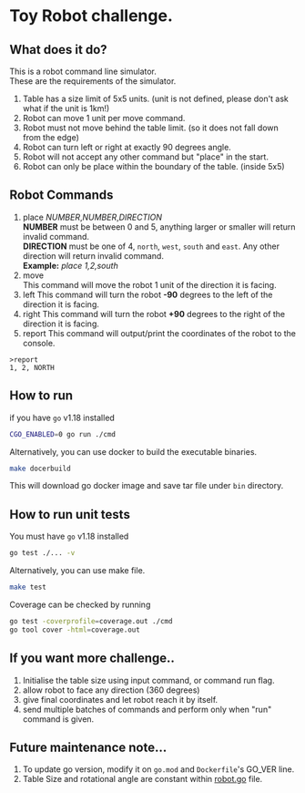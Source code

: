 # Toy Robot challenge.

## What does it do?  
This is a robot command line simulator.  
These are the requirements of the simulator.  
1. Table has a size limit of 5x5 units. (unit is not defined, please don't ask what if the unit is 1km!)  
2. Robot can move 1 unit per move command. 
3. Robot must not move behind the table limit. (so it does not fall down from the edge)
4. Robot can turn left or right at exactly 90 degrees angle.
5. Robot will not accept any other command but "place" in the start.
6. Robot can only be place within the boundary of the table. (inside 5x5)

## Robot Commands 
1. place *NUMBER*,*NUMBER*,*DIRECTION*  
  **NUMBER** must be between 0 and 5, anything larger or smaller will return invalid command.  
  **DIRECTION** must be one of 4, `north`, `west`, `south` and `east`.  Any other direction will return invalid command.  
  **Example:** *place 1,2,south*
2. move  
  This command will move the robot 1 unit of the direction it is facing.
3. left
  This command will turn the robot **-90** degrees to the left of the direction it is facing.
4. right
   This command will turn the robot **+90** degrees to the right of the direction it is facing.
5. report
  This command will output/print the coordinates of the robot to the console.
  ```console
  >report  
  1, 2, NORTH
  ```

## How to run
if you have `go` v1.18 installed  
```bash 
CGO_ENABLED=0 go run ./cmd
```
Alternatively, you can use docker to build the executable binaries.
```bash 
make docerbuild
```
This will download go docker image and save tar file under `bin` directory.

## How to run unit tests
You must have `go` v1.18 installed
```bash 
go test ./... -v
```
Alternatively, you can use make file.
```bash 
make test
```
Coverage can be checked by running
```bash 
go test -coverprofile=coverage.out ./cmd
go tool cover -html=coverage.out
```

## If you want more challenge..
1. Initialise the table size using input command, or command run flag. 
2. allow robot to face any direction (360 degrees)
3. give final coordinates and let robot reach it by itself.
4. send multiple batches of commands and perform only when "run" command is given.


## Future maintenance note...
1. To update go version, modify it on `go.mod` and `Dockerfile`'s GO_VER line.
2. Table Size and rotational angle are constant within [robot.go](./cmd/robot.go) file. 